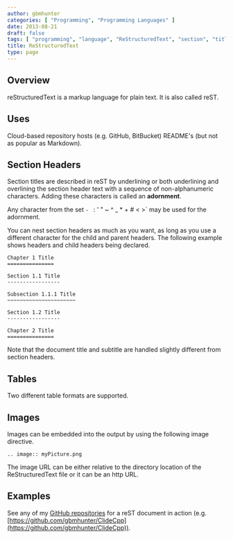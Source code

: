```yaml
---
author: gbmhunter
categories: [ "Programming", "Programming Languages" ]
date: 2013-08-21
draft: false
tags: [ "programming", "language", "ReStructuredText", "section", "title", "table", "example", "code", "software", "images" ]
title: ReStructuredText
type: page
---
```


## Overview

reStructuredText is a markup language for plain text. It is also called reST.

## Uses

Cloud-based repository hosts (e.g. GitHub, BitBucket) README's (but not as popular as Markdown).

## Section Headers

Section titles are described in reST by underlining or both underlining and overlining the section header text with a sequence of non-alphanumeric characters. Adding these characters is called an **adornment**.

Any character from the set `- ` : ' " ~ ^ _ * + # < >` may be used for the adornment.

You can nest section headers as much as you want, as long as you use a different character for the child and parent headers. The following example shows headers and child headers being declared.

```text
Chapter 1 Title
===============

Section 1.1 Title
-----------------

Subsection 1.1.1 Title
~~~~~~~~~~~~~~~~~~~~~~

Section 1.2 Title
-----------------

Chapter 2 Title
===============
```

Note that the document title and subtitle are handled slightly different from section headers.

## Tables

Two different table formats are supported.

## Images

Images can be embedded into the output by using the following image directive.

```text
.. image:: myPicture.png
```

The image URL can be either relative to the directory location of the ReStructuredText file or it can be an http URL.

## Examples

See any of my [GitHub repositories](https://github.com/gbmhunter) for a reST document in action (e.g. [https://github.com/gbmhunter/ClideCpp](https://github.com/gbmhunter/ClideCpp)).
